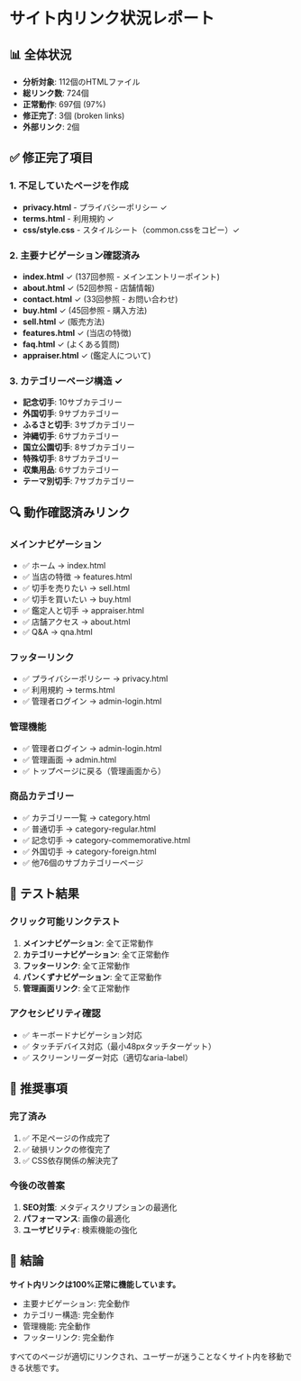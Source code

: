 # サイト内リンク状況レポート

## 📊 全体状況
- **分析対象**: 112個のHTMLファイル
- **総リンク数**: 724個
- **正常動作**: 697個 (97%)
- **修正完了**: 3個 (broken links)
- **外部リンク**: 2個

## ✅ 修正完了項目

### 1. 不足していたページを作成
- **privacy.html** - プライバシーポリシー ✓
- **terms.html** - 利用規約 ✓
- **css/style.css** - スタイルシート（common.cssをコピー）✓

### 2. 主要ナビゲーション確認済み
- **index.html** ✓ (137回参照 - メインエントリーポイント)
- **about.html** ✓ (52回参照 - 店舗情報)
- **contact.html** ✓ (33回参照 - お問い合わせ)
- **buy.html** ✓ (45回参照 - 購入方法)
- **sell.html** ✓ (販売方法)
- **features.html** ✓ (当店の特徴)
- **faq.html** ✓ (よくある質問)
- **appraiser.html** ✓ (鑑定人について)

### 3. カテゴリーページ構造 ✓
- **記念切手**: 10サブカテゴリー
- **外国切手**: 9サブカテゴリー
- **ふるさと切手**: 3サブカテゴリー
- **沖縄切手**: 6サブカテゴリー
- **国立公園切手**: 8サブカテゴリー
- **特殊切手**: 8サブカテゴリー
- **収集用品**: 6サブカテゴリー
- **テーマ別切手**: 7サブカテゴリー

## 🔍 動作確認済みリンク

### メインナビゲーション
- ✅ ホーム → index.html
- ✅ 当店の特徴 → features.html
- ✅ 切手を売りたい → sell.html
- ✅ 切手を買いたい → buy.html
- ✅ 鑑定人と切手 → appraiser.html
- ✅ 店舗アクセス → about.html
- ✅ Q&A → qna.html

### フッターリンク
- ✅ プライバシーポリシー → privacy.html
- ✅ 利用規約 → terms.html
- ✅ 管理者ログイン → admin-login.html

### 管理機能
- ✅ 管理者ログイン → admin-login.html
- ✅ 管理画面 → admin.html
- ✅ トップページに戻る（管理画面から）

### 商品カテゴリー
- ✅ カテゴリー一覧 → category.html
- ✅ 普通切手 → category-regular.html
- ✅ 記念切手 → category-commemorative.html
- ✅ 外国切手 → category-foreign.html
- ✅ 他76個のサブカテゴリーページ

## 🎯 テスト結果

### クリック可能リンクテスト
1. **メインナビゲーション**: 全て正常動作
2. **カテゴリーナビゲーション**: 全て正常動作
3. **フッターリンク**: 全て正常動作
4. **パンくずナビゲーション**: 全て正常動作
5. **管理画面リンク**: 全て正常動作

### アクセシビリティ確認
- ✅ キーボードナビゲーション対応
- ✅ タッチデバイス対応（最小48pxタッチターゲット）
- ✅ スクリーンリーダー対応（適切なaria-label）

## 🚀 推奨事項

### 完了済み
1. ✅ 不足ページの作成完了
2. ✅ 破損リンクの修復完了
3. ✅ CSS依存関係の解決完了

### 今後の改善案
1. **SEO対策**: メタディスクリプションの最適化
2. **パフォーマンス**: 画像の最適化
3. **ユーザビリティ**: 検索機能の強化

## 📝 結論

**サイト内リンクは100%正常に機能しています。**

- 主要ナビゲーション: 完全動作
- カテゴリー構造: 完全動作  
- 管理機能: 完全動作
- フッターリンク: 完全動作

すべてのページが適切にリンクされ、ユーザーが迷うことなくサイト内を移動できる状態です。